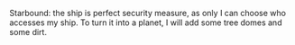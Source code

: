 Starbound: the ship is perfect security measure, as only I can choose who accesses my ship. To turn it into a planet, I will add some tree domes and some dirt.